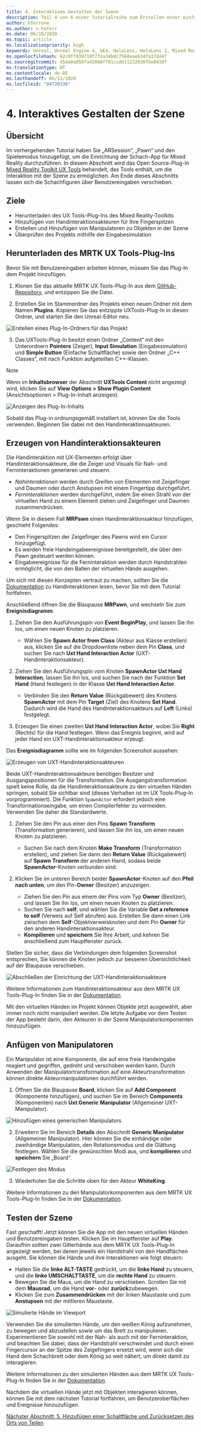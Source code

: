 ```yaml
---
title: 4. Interaktives Gestalten der Szene
description: Teil 4 von 6 einer Tutorialreihe zum Erstellen einer einfachen Schach-App mit der Unreal Engine 4 und dem UX Tools-Plug-In des Mixed Reality-Toolkits
author: hferrone
ms.author: v-haferr
ms.date: 06/10/2020
ms.topic: article
ms.localizationpriority: high
keywords: Unreal, Unreal Engine 4, UE4, HoloLens, HoloLens 2, Mixed Reality, Tutorial, erste Schritte, MRTK, UXT, UX Tools, Dokumentation
ms.openlocfilehash: 62c0ff839718f7fda34bdc7560eae634fa37d44f
ms.sourcegitcommit: 45da0a056fa42088ff81ccdd11232830fbe8430f
ms.translationtype: HT
ms.contentlocale: de-DE
ms.lasthandoff: 06/11/2020
ms.locfileid: "84720336"
---
```

# <a name="4-making-your-scene-interactive"></a>4. Interaktives Gestalten der Szene

## <a name="overview"></a>Übersicht

Im vorhergehenden Tutorial haben Sie „ARSession“, „Pawn“ und den Spielemodus hinzugefügt, um die Einrichtung der Schach-App für Mixed Reality durchzuführen. In diesem Abschnitt wird das Open Source-Plug-In [Mixed Reality Toolkit UX Tools](https://github.com/microsoft/MixedReality-UXTools-Unreal) behandelt, das Tools enthält, um die Interaktion mit der Szene zu ermöglichen. Am Ende dieses Abschnitts lassen sich die Schachfiguren über Benutzereingaben verschieben. 

## <a name="objectives"></a>Ziele

* Herunterladen des UX Tools-Plug-Ins des Mixed Reality-Toolkits 
* Hinzufügen von Handinteraktionsakteuren für Ihre Fingerspitzen
* Erstellen und Hinzufügen von Manipulatoren zu Objekten in der Szene
* Überprüfen des Projekts mithilfe der Eingabesimulation

## <a name="downloading-the-mrtk-ux-tools-plugin"></a>Herunterladen des MRTK UX Tools-Plug-Ins
Bevor Sie mit Benutzereingaben arbeiten können, müssen Sie das Plug-In dem Projekt hinzufügen.

1.  Klonen Sie das aktuelle MRTK UX Tools-Plug-In aus dem [GitHub-Repository](https://github.com/microsoft/MixedReality-UXTools-Unreal/releases), und entzippen Sie die Datei.

2.  Erstellen Sie im Stammordner des Projekts einen neuen Ordner mit dem Namen **Plugins**. Kopieren Sie das entzippte UXTools-Plug-In in diesen Ordner, und starten Sie den Unreal-Editor neu. 

![Erstellen eines Plug-In-Ordners für das Projekt](images/unreal-uxt/4-plugins.PNG)

3.  Das UXTools-Plug-In besitzt einen Ordner „Content“ mit den Unterordnern **Pointers** (Zeiger), **Input Simulation** (Eingabesimulation) und **Simple Button** (Einfache Schaltfläche) sowie den Ordner „C++ Classes“, mit nach Funktion aufgeteilten C++-Klassen.  

> [!NOTE]
> Wenn im **Inhaltsbrowser** der Abschnitt **UXTools Content** nicht angezeigt wird, klicken Sie auf **View Options > Show Plugin Content** (Ansichtsoptionen > Plug-In-Inhalt anzeigen). 

![Anzeigen des Plug-In-Inhalts](images/unreal-uxt/4-showplugincontent.PNG)

Sobald das Plug-in ordnungsgemäß installiert ist, können Sie die Tools verwenden. Beginnen Sie dabei mit den Handinteraktionsakteuren.

## <a name="spawning-hand-interaction-actors"></a>Erzeugen von Handinteraktionsakteuren
Die Handinteraktion mit UX-Elementen erfolgt über Handinteraktionsakteure, die die Zeiger und Visuals für Nah- und Ferninteraktionen generieren und steuern.
- *Nahinteraktionen* werden durch Greifen von Elementen mit Zeigefinger und Daumen oder durch Anstupsen mit einem Fingertipp durchgeführt. 
- *Ferninteraktionen* werden durchgeführt, indem Sie einen Strahl von der virtuellen Hand zu einem Element ziehen und Zeigefinger und Daumen zusammendrücken.

Wenn Sie in diesem Fall **MRPawn** einen Handinteraktionsakteur hinzufügen, geschieht Folgendes:
- Den Fingerspitzen der Zeigefinger des Pawns wird ein Cursor hinzugefügt.
- Es werden freie Handeingabeereignisse bereitgestellt, die über den Pawn gesteuert werden können.
- Eingabeereignisse für die Ferninteraktion werden durch Handstrahlen ermöglicht, die von den Ballen der virtuellen Hände ausgehen.

Um sich mit diesen Konzepten vertraut zu machen, sollten Sie die [Dokumentation](https://github.com/microsoft/MixedReality-UXTools-Unreal/blob/public/0.8.x/Docs/HandInteraction.md) zu Handinteraktionen lesen, bevor Sie mit dem Tutorial fortfahren. 

Anschließend öffnen Sie die Blaupause **MRPawn**, und wechseln Sie zum **Ereignisdiagramm**. 

1. Ziehen Sie den Ausführungspin von **Event BeginPlay**, und lassen Sie ihn los, um einen neuen Knoten zu platzieren. 
    * Wählen Sie **Spawn Actor from Class** (Akteur aus Klasse erstellen) aus, klicken Sie auf die Dropdownliste neben dem Pin **Class**, und suchen Sie nach **Uxt Hand Interaction Actor** (UXT-Handinteraktionsakteur). 

2. Ziehen Sie den Ausführungspin vom Knoten **SpawnActor Uxt Hand Interaction**, lassen Sie ihn los, und suchen Sie nach der Funktion **Set Hand** (Hand festlegen) in der Klasse **Uxt Hand Interaction Actor**. 
    * Verbinden Sie den **Return Value** (Rückgabewert) des Knotens **SpawnActor** mit dem Pin **Target** (Ziel) des Knotens **Set Hand**. Dadurch wird die Hand des Handinteraktionsakteurs auf **Left** (Links) festgelegt. 

3. Erzeugen Sie einen zweiten **Uxt Hand Interaction Actor**, wobei Sie **Right** (Rechts) für die Hand festlegen. Wenn das Ereignis beginnt, wird auf jeder Hand ein UXT-Handinteraktionsakteur erzeugt. 

Das **Ereignisdiagramm** sollte wie im folgenden Screenshot aussehen:

![Erzeugen von UXT-Handinteraktionsakteuren](images/unreal-uxt/4-spawnactor.PNG)

Beide UXT-Handinteraktionsakteure benötigen Besitzer und Ausgangspositionen für die Transformation. Die Ausgangstransformation spielt keine Rolle, da die Handinteraktionsakteure zu den virtuellen Händen springen, sobald Sie sichtbar sind (dieses Verhalten ist im UX Tools-Plug-In vorprogrammiert). Die Funktion `SpawnActor` erfordert jedoch eine Transformationseingabe, um einen Compilerfehler zu vermeiden. Verwenden Sie daher die Standardwerte. 

1. Ziehen Sie den Pin aus einer den Pins **Spawn Transform** (Transformation generieren), und lassen Sie ihn los, um einen neuen Knoten zu platzieren. 
    * Suchen Sie nach dem Knoten **Make Transform** (Transformation erstellen), und ziehen Sie dann den **Return Value** (Rückgabewert) auf **Spawn Transform** der anderen Hand, sodass beide **SpawnActor**-Knoten verbunden sind. 

3.  Klicken Sie im unteren Bereich beider **SpawnActor**-Knoten auf den **Pfeil nach unten**, um den Pin-**Owner** (Besitzer) anzuzeigen.    
    * Ziehen Sie den Pin aus einem der Pins vom Typ **Owner** (Besitzer), und lassen Sie ihn los, um einen neuen Knoten zu platzieren. 
    * Suchen Sie nach **self**, und wählen Sie die Variable **Get a reference to self** (Verweis auf Self abrufen) aus. Erstellen Sie dann einen Link zwischen dem **Self**-Objektverweisknoten und dem Pin **Owner** für den anderen Handinteraktionsakteur. 
    * **Kompilieren** und **speichern** Sie Ihre Arbeit, und kehren Sie anschließend zum Hauptfenster zurück. 

Stellen Sie sicher, dass die Verbindungen dem folgenden Screenshot entsprechen, Sie können die Knoten jedoch zur besseren Übersichtlichkeit auf der Blaupause verschieben.

![Abschließen der Einrichtung der UXT-Handinteraktionsakteure](images/unreal-uxt/4-fingerptrs.PNG) 

Weitere Informationen zum Handinteraktionsakteur aus dem MRTK UX Tools-Plug-In finden Sie in der [Dokumentation](https://microsoft.github.io/MixedReality-UXTools-Unreal/version/public/0.8.x/Docs/HandInteraction.html).

Mit den virtuellen Händen im Projekt können Objekte jetzt ausgewählt, aber immer noch nicht manipuliert werden. Die letzte Aufgabe vor dem Testen der App besteht darin, den Akteuren in der Szene Manipulatorkomponenten hinzuzufügen.

## <a name="attaching-manipulators"></a>Anfügen von Manipulatoren

Ein Manipulator ist eine Komponente, die auf eine freie Handeingabe reagiert und gegriffen, gedreht und verschoben werden kann. Durch Anwenden der Manipulatortransformation auf eine Akteurtransformation können direkte Akteurmanipulationen durchführt werden. 

1. Öffnen Sie die Blaupause **Board**, klicken Sie auf **Add Component** (Komponente hinzufügen), und suchen Sie im Bereich **Components** (Komponenten) nach **Uxt Generic Manipulator** (Allgemeiner UXT-Manipulator).

![Hinzufügen eines generischen Manipulators](images/unreal-uxt/4-addmanip.PNG)

2. Erweitern Sie im Bereich **Details** den Abschnitt **Generic Manipulator** (Allgemeiner Manipulator). Hier können Sie die einhändige oder zweihändige Manipulation, den Rotationsmodus und die Glättung festlegen. Wählen Sie die gewünschten Modi aus, und **kompilieren** und **speichern** Sie „Board“. 

![Festlegen des Modus](images/unreal-uxt/4-setrotmode.PNG)

3. Wiederholen Sie die Schritte oben für den Akteur **WhiteKing**.

Weitere Informationen zu den Manipulatorkomponenten aus dem MRTK UX Tools-Plug-In finden Sie in der [Dokumentation](https://microsoft.github.io/MixedReality-UXTools-Unreal/version/public/0.8.x/Docs/Manipulator.html).

## <a name="testing-the-scene"></a>Testen der Szene
Fast geschafft! Jetzt können Sie die App mit den neuen virtuellen Händen und Benutzereingaben testen. Klicken Sie im Hauptfenster auf **Play**. Daraufhin sollten zwei Gitterhände aus dem MRTK UX Tools-Plug-In angezeigt werden, bei denen jeweils ein Handstrahl von den Handflächen ausgeht. Sie können die Hände und ihre Interaktionen wie folgt steuern:
- Halten Sie die **linke ALT-TASTE** gedrückt, um die **linke Hand** zu steuern, und die **linke UMSCHALTTASTE**, um die **rechte Hand** zu steuern. 
- Bewegen Sie die Maus, um die Hand zu verschieben. Scrollen Sie mit dem **Mausrad**, um die Hand **vor**- oder **zurück**zubewegen. 
- Klicken Sie zum **Zusammendrücken** mit der linken Maustaste und zum **Anstupsen** mit der mittleren Maustaste. 

![Simulierte Hände im Viewport](images/unreal-uxt/4-handsim.PNG)

Verwenden Sie die simulierten Hände, um den weißen König aufzunehmen, zu bewegen und abzustellen sowie um das Brett zu manipulieren. Experimentieren Sie sowohl mit der Nah- als auch mit der Ferninteraktion, und beachten Sie dabei, dass der Handstrahl verschwindet und durch einen Fingercursor an der Spitze des Zeigefingers ersetzt wird, wenn sich die Hand dem Schachbrett oder dem König so weit nähert, um direkt damit zu interagieren. 

Weitere Informationen zu den simulierten Händen aus dem MRTK UX Tools-Plug-In finden Sie in der [Dokumentation](https://microsoft.github.io/MixedReality-UXTools-Unreal/version/public/0.8.x/Docs/InputSimulation.html).

Nachdem die virtuellen Hände jetzt mit Objekten interagieren können, können Sie mit dem nächsten Tutorial fortfahren, um Benutzeroberflächen und Ereignisse hinzuzufügen.

[Nächster Abschnitt: 5. Hinzufügen einer Schaltfläche und Zurücksetzen des Orts von Teilen](unreal-uxt-ch5.md)

